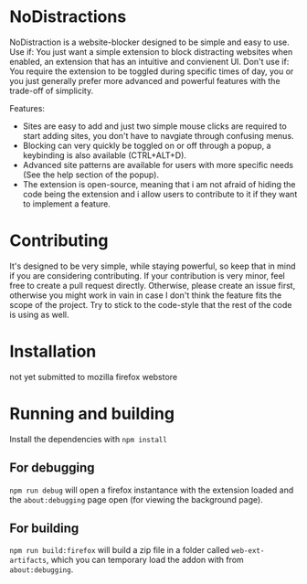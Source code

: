 # NoDistractions
NoDistraction is a website-blocker designed to be simple and easy to use.
Use if: You just want a simple extension to block distracting websites when enabled, an extension that has an intuitive and convienent UI.
Don't use if: You require the extension to be toggled during specific times of day, you or you just generally prefer more advanced and powerful features with the trade-off of simplicity.

Features:
  * Sites are easy to add and just two simple mouse clicks are required to start adding sites, you don't have to navgiate through confusing menus.
  * Blocking can very quickly be toggled on or off through a popup, a keybinding is also available (CTRL+ALT+D).
  * Advanced site patterns are available for users with more specific needs (See the help section of the popup).
  * The extension is open-source, meaning that i am not afraid of hiding the code being the extension and i allow users to contribute to it if they want to implement a feature.
# Contributing
It's designed to be very simple, while staying powerful, so keep that in mind if you are considering contributing.
If your contribution is very minor, feel free to create a pull request directly. Otherwise, please create an issue first, otherwise you might work in vain in case I don't think the feature fits the scope of the project.
Try to stick to the code-style that the rest of the code is using as well.
# Installation
not yet submitted to mozilla firefox webstore
# Running and building
Install the dependencies with `npm install`
## For debugging
`npm run debug` will open a firefox instantance with the extension loaded and the `about:debugging` page open (for viewing the background page).
## For building
`npm run build:firefox` will build a zip file in a folder called `web-ext-artifacts`, which you can temporary load the addon with from `about:debugging`.